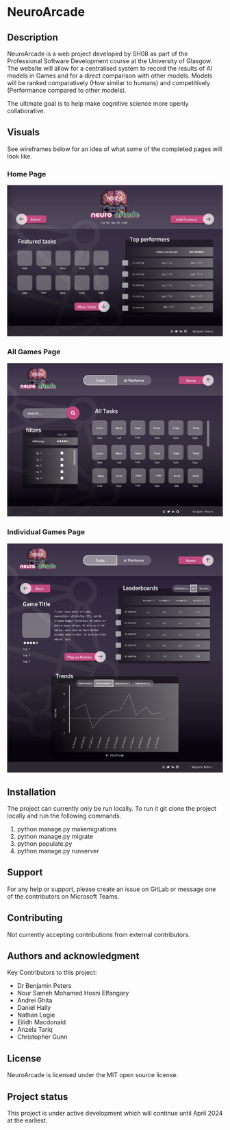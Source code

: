 # NeuroArcade

## Description
NeuroArcade is a web project developed by SH08 as part of the Professional Software Development course at the University of Glasgow. The website will allow for a centralised system to record the results of AI models in Games and for a direct comparison with other models. Models will be ranked comparatively (How similar to humans) and competitively (Performance compared to other models).

The ultimate goal is to help make cognitive science more openly collaborative.

## Visuals
See wireframes below for an idea of what some of the completed pages will look like.

### Home Page

![Home page JPG](docs/rmFiles/home.jpg)

### All Games Page

![All Games Page JPG](docs/rmFiles/allTasks.jpg)

### Individual Games Page

![Game Page JPG](docs/rmFiles/game.jpg)

## Installation
The project can currently only be run locally. To run it git clone the project locally and run the following commands.

1. python manage.py makemigrations
2. python manage.py migrate
3. python populate.py
4. python manage.py runserver

## Support
For any help or support, please create an issue on GitLab or message one of the contributors on Microsoft Teams. 

## Contributing
Not currently accepting contributions from external contributors.

## Authors and acknowledgment
Key Contributors to this project:
- Dr Benjamin Peters
- Nour Sameh Mohamed Hosni Elfangary
- Andrei Ghita
- Daniel Hally
- Nathan Logie
- Eilidh Macdonald
- Anzela Tariq
- Christopher Gunn

## License
NeuroArcade is licensed under the MIT open source license.

## Project status
This project is under active development which will continue until April 2024 at the earliest.
